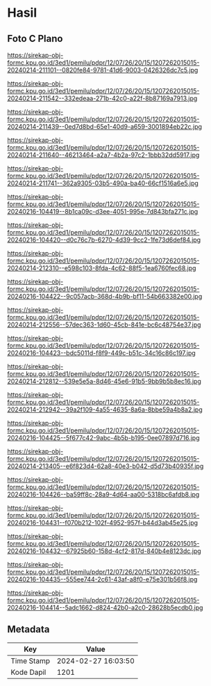 # Hasil

## Foto C Plano

https://sirekap-obj-formc.kpu.go.id/3ed1/pemilu/pdpr/12/07/26/20/15/1207262015015-20240214-211101--0820fe84-9781-41d6-9003-0426326dc7c5.jpg

https://sirekap-obj-formc.kpu.go.id/3ed1/pemilu/pdpr/12/07/26/20/15/1207262015015-20240214-211542--332edeaa-271b-42c0-a22f-8b87169a7913.jpg

https://sirekap-obj-formc.kpu.go.id/3ed1/pemilu/pdpr/12/07/26/20/15/1207262015015-20240214-211439--0ed7d8bd-65e1-40d9-a659-3001894eb22c.jpg

https://sirekap-obj-formc.kpu.go.id/3ed1/pemilu/pdpr/12/07/26/20/15/1207262015015-20240214-211640--46213464-a2a7-4b2a-97c2-1bbb32dd5917.jpg

https://sirekap-obj-formc.kpu.go.id/3ed1/pemilu/pdpr/12/07/26/20/15/1207262015015-20240214-211741--362a9305-03b5-490a-ba40-66cf1516a6e5.jpg

https://sirekap-obj-formc.kpu.go.id/3ed1/pemilu/pdpr/12/07/26/20/15/1207262015015-20240216-104419--8b1ca09c-d3ee-4051-995e-7d843bfa271c.jpg

https://sirekap-obj-formc.kpu.go.id/3ed1/pemilu/pdpr/12/07/26/20/15/1207262015015-20240216-104420--d0c76c7b-6270-4d39-9cc2-1fe73d6def84.jpg

https://sirekap-obj-formc.kpu.go.id/3ed1/pemilu/pdpr/12/07/26/20/15/1207262015015-20240214-212310--e598c103-8fda-4c62-88f5-1ea6760fec68.jpg

https://sirekap-obj-formc.kpu.go.id/3ed1/pemilu/pdpr/12/07/26/20/15/1207262015015-20240216-104422--9c057acb-368d-4b9b-bf11-54b663382e00.jpg

https://sirekap-obj-formc.kpu.go.id/3ed1/pemilu/pdpr/12/07/26/20/15/1207262015015-20240214-212556--57dec363-1d60-45cb-841e-bc6c48754e37.jpg

https://sirekap-obj-formc.kpu.go.id/3ed1/pemilu/pdpr/12/07/26/20/15/1207262015015-20240216-104423--bdc5011d-f8f9-449c-b51c-34c16c86c197.jpg

https://sirekap-obj-formc.kpu.go.id/3ed1/pemilu/pdpr/12/07/26/20/15/1207262015015-20240214-212812--539e5e5a-8d46-45e6-91b5-9bb9b5b8ec16.jpg

https://sirekap-obj-formc.kpu.go.id/3ed1/pemilu/pdpr/12/07/26/20/15/1207262015015-20240214-212942--39a2f109-4a55-4635-8a6a-8bbe59a4b8a2.jpg

https://sirekap-obj-formc.kpu.go.id/3ed1/pemilu/pdpr/12/07/26/20/15/1207262015015-20240216-104425--5f677c42-9abc-4b5b-b195-0ee07897d716.jpg

https://sirekap-obj-formc.kpu.go.id/3ed1/pemilu/pdpr/12/07/26/20/15/1207262015015-20240214-213405--e6f823d4-62a8-40e3-b042-d5d73b40935f.jpg

https://sirekap-obj-formc.kpu.go.id/3ed1/pemilu/pdpr/12/07/26/20/15/1207262015015-20240216-104426--ba59ff8c-28a9-4d64-aa00-5318bc6afdb8.jpg

https://sirekap-obj-formc.kpu.go.id/3ed1/pemilu/pdpr/12/07/26/20/15/1207262015015-20240216-104431--f070b212-102f-4952-957f-b44d3ab45e25.jpg

https://sirekap-obj-formc.kpu.go.id/3ed1/pemilu/pdpr/12/07/26/20/15/1207262015015-20240216-104432--67925b60-158d-4cf2-817d-840b4e8123dc.jpg

https://sirekap-obj-formc.kpu.go.id/3ed1/pemilu/pdpr/12/07/26/20/15/1207262015015-20240216-104435--555ee744-2c61-43af-a8f0-e75e301b56f8.jpg

https://sirekap-obj-formc.kpu.go.id/3ed1/pemilu/pdpr/12/07/26/20/15/1207262015015-20240216-104414--5adc1662-d824-42b0-a2c0-28628b5ecdb0.jpg


## Metadata

| Key        | Value               |
| ---------- | ------------------- |
| Time Stamp | 2024-02-27 16:03:50 |
| Kode Dapil | 1201                |



